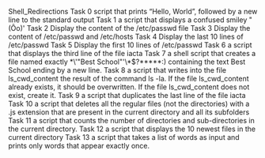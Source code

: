 Shell_Redirections
Task 0 script that prints “Hello, World”, followed by a new line to the standard output
Task 1 a script that displays a confused smiley "(Ôo)'
Task 2 Display the content of the /etc/passwd file
Task 3 Display the content of /etc/passwd and /etc/hosts
Task 4 Display the last 10 lines of /etc/passwd
Task 5 Display the first 10 lines of /etc/passwd
Task 6 a script that displays the third line of the file iacta
Task 7 a shell script that creates a file named exactly \*\\'"Best School"\'\\*$\?\*\*\*\*\*:) containing the text Best School ending by a new line.
Task 8 a script that writes into the file ls_cwd_content the result of the command ls -la. If the file ls_cwd_content already exists, it should be overwritten. If the file ls_cwd_content does not exist, create it.
Task 9 a script that duplicates the last line of the file iacta
Task 10 a script that deletes all the regular files (not the directories) with a .js extension that are present in the current directory and all its subfolders
Task 11 a script that counts the number of directories and sub-directories in the current directory.
Task 12 a script that displays the 10 newest files in the current directory
Task 13 a script that takes a list of words as input and prints only words that appear exactly once.

